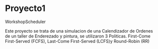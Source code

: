 # Proyecto1
WorkshopScheduler

Este proyecto se trata de una simulacion de una Calendizador de Ordenes de un taller de Enderezado y pintura, se utilizaron 3 Politicas.
First-Come First-Served (FCFS), Last-Come First-Served (LCFS)y Round-Robin (RR)
